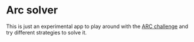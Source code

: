 # Arc solver

This is just an experimental app to play around with the [ARC challenge](https://arcprize.org/) and try different strategies to solve it.